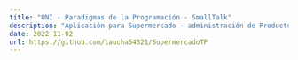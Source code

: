 ```yaml
---
title: "UNI - Paradigmas de la Programación - SmallTalk"
description: "Aplicación para Supermercado - administración de Productos"
date: 2022-11-02
url: https://github.com/laucha54321/SupermercadoTP
---
```

